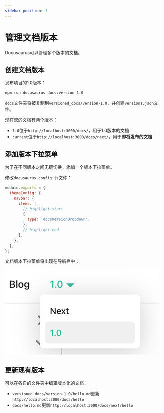 ```yaml
---
sidebar_position: 1
---
```


# 管理文档版本

Docusaurus可以管理多个版本的文档。

## 创建文档版本

发布项目的1.0版本：

```bash
npm run docusaurus docs:version 1.0
```

`docs`文件夹将被复制到`versioned_docs/version-1.0`，并创建`versions.json`文件。

现在您的文档有两个版本：

- `1.0`位于`http://localhost:3000/docs/`，用于1.0版本的文档
- `current`位于`http://localhost:3000/docs/next/`，用于**即将发布的文档**

## 添加版本下拉菜单

为了在不同版本之间无缝切换，添加一个版本下拉菜单。

修改`docusaurus.config.js`文件：

```js title="docusaurus.config.js"
module.exports = {
  themeConfig: {
    navbar: {
      items: [
        // highlight-start
        {
          type: 'docsVersionDropdown',
        },
        // highlight-end
      ],
    },
  },
};
```

文档版本下拉菜单将出现在导航栏中：

![文档版本下拉菜单](/img/tutorial/docsVersionDropdown.png)

## 更新现有版本

可以在各自的文件夹中编辑版本化的文档：

- `versioned_docs/version-1.0/hello.md`更新`http://localhost:3000/docs/hello`
- `docs/hello.md`更新`http://localhost:3000/docs/next/hello`